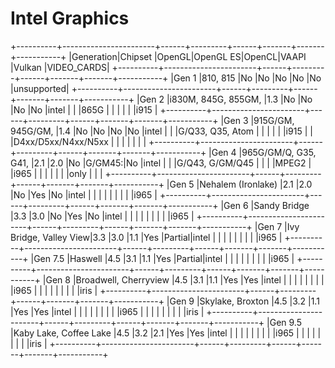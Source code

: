# Intel Graphics

+----------+-----------------------+------+---------+------+-------+-------+-----------+
|Generation|Chipset                |OpenGL|OpenGL ES|OpenCL|VAAPI  |Vulkan |VIDEO_CARDS|
+----------+-----------------------+------+---------+------+-------+-------+-----------+
|Gen 1     |810, 815               |No    |No       |No    |No     |No     |unsupported|
+----------+-----------------------+------+---------+------+-------+-------+-----------+
|Gen 2     |i830M, 845G, 855GM,    |1.3   |No       |No    |No     |No     |intel      |
|          |865G                   |      |         |      |       |       |i915       |
+----------+-----------------------+------+---------+------+-------+-------+-----------+
|Gen 3     |915G/GM, 945G/GM,      |1.4   |No       |No    |No     |No     |intel      |
|          |G/Q33, Q35, Atom       |      |         |      |       |       |i915       |
|          |D4xx/D5xx/N4xx/N5xx    |      |         |      |       |       |           |
+----------+-----------------------+------+---------+------+-------+-------+-----------+
|Gen 4     |965G/GM/Q, G35, G41,   |2.1   |2.0      |No    |G/GM45:|No     |intel      |
|          |G/Q43, G/GM/Q45        |      |         |      |MPEG2  |       |i965       |
|          |                       |      |         |      |only   |       |           |
+----------+-----------------------+------+---------+------+-------+-------+-----------+
|Gen 5     |Nehalem (Ironlake)     |2.1   |2.0      |No    |Yes    |No     |intel      |
|          |                       |      |         |      |       |       |i965       |
+----------+-----------------------+------+---------+------+-------+-------+-----------+
|Gen 6     |Sandy Bridge           |3.3   |3.0      |No    |Yes    |No     |intel      |
|          |                       |      |         |      |       |       |i965       |
+----------+-----------------------+------+---------+------+-------+-------+-----------+
|Gen 7     |Ivy Bridge, Valley View|3.3   |3.0      |1.1   |Yes    |Partial|intel      |
|          |                       |      |         |      |       |       |i965       |
+----------+-----------------------+------+---------+------+-------+-------+-----------+
|Gen 7.5   |Haswell                |4.5   |3.1      |1.1   |Yes    |Partial|intel      |
|          |                       |      |         |      |       |       |i965       |
+----------+-----------------------+------+---------+------+-------+-------+-----------+
|Gen 8     |Broadwell, Cherryview  |4.5   |3.1      |1.1   |Yes    |Yes    |intel      |
|          |                       |      |         |      |       |       |i965       |
|          |                       |      |         |      |       |       |iris       |
+----------+-----------------------+------+---------+------+-------+-------+-----------+
|Gen 9     |Skylake, Broxton       |4.5   |3.2      |1.1   |Yes    |Yes    |intel      |
|          |                       |      |         |      |       |       |i965       |
|          |                       |      |         |      |       |       |iris       |
+----------+-----------------------+------+---------+------+-------+-------+-----------+
|Gen 9.5   |Kaby Lake, Coffee Lake |4.5   |3.2      |2.1   |Yes    |Yes    |intel      |
|          |                       |      |         |      |       |       |i965       |
|          |                       |      |         |      |       |       |iris       |
+----------+-----------------------+------+---------+------+-------+-------+-----------+
